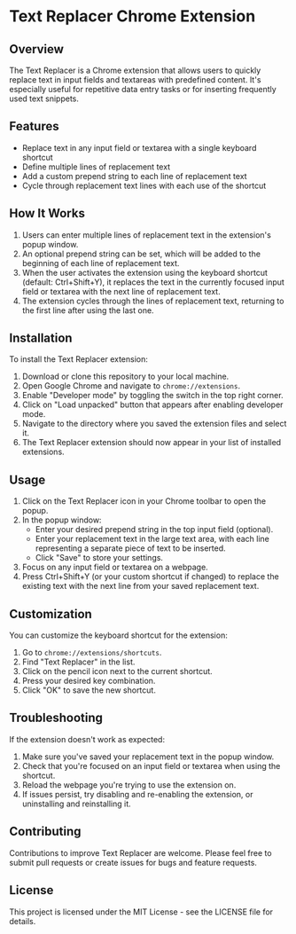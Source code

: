 # Text Replacer Chrome Extension

## Overview

The Text Replacer is a Chrome extension that allows users to quickly replace text in input fields and textareas with predefined content. It's especially useful for repetitive data entry tasks or for inserting frequently used text snippets.

## Features

- Replace text in any input field or textarea with a single keyboard shortcut
- Define multiple lines of replacement text
- Add a custom prepend string to each line of replacement text
- Cycle through replacement text lines with each use of the shortcut

## How It Works

1. Users can enter multiple lines of replacement text in the extension's popup window.
2. An optional prepend string can be set, which will be added to the beginning of each line of replacement text.
3. When the user activates the extension using the keyboard shortcut (default: Ctrl+Shift+Y), it replaces the text in the currently focused input field or textarea with the next line of replacement text.
4. The extension cycles through the lines of replacement text, returning to the first line after using the last one.

## Installation

To install the Text Replacer extension:

1. Download or clone this repository to your local machine.
2. Open Google Chrome and navigate to `chrome://extensions`.
3. Enable "Developer mode" by toggling the switch in the top right corner.
4. Click on "Load unpacked" button that appears after enabling developer mode.
5. Navigate to the directory where you saved the extension files and select it.
6. The Text Replacer extension should now appear in your list of installed extensions.

## Usage

1. Click on the Text Replacer icon in your Chrome toolbar to open the popup.
2. In the popup window:
   - Enter your desired prepend string in the top input field (optional).
   - Enter your replacement text in the large text area, with each line representing a separate piece of text to be inserted.
   - Click "Save" to store your settings.
3. Focus on any input field or textarea on a webpage.
4. Press Ctrl+Shift+Y (or your custom shortcut if changed) to replace the existing text with the next line from your saved replacement text.

## Customization

You can customize the keyboard shortcut for the extension:

1. Go to `chrome://extensions/shortcuts`.
2. Find "Text Replacer" in the list.
3. Click on the pencil icon next to the current shortcut.
4. Press your desired key combination.
5. Click "OK" to save the new shortcut.

## Troubleshooting

If the extension doesn't work as expected:

1. Make sure you've saved your replacement text in the popup window.
2. Check that you're focused on an input field or textarea when using the shortcut.
3. Reload the webpage you're trying to use the extension on.
4. If issues persist, try disabling and re-enabling the extension, or uninstalling and reinstalling it.

## Contributing

Contributions to improve Text Replacer are welcome. Please feel free to submit pull requests or create issues for bugs and feature requests.

## License

This project is licensed under the MIT License - see the LICENSE file for details.
